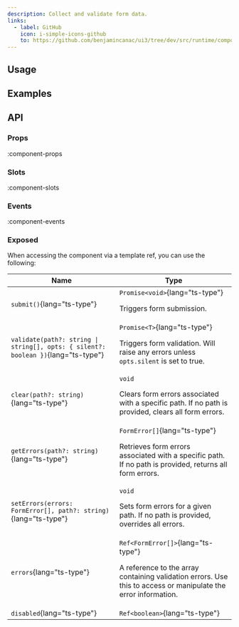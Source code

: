```yaml
---
description: Collect and validate form data.
links:
  - label: GitHub
    icon: i-simple-icons-github
    to: https://github.com/benjamincanac/ui3/tree/dev/src/runtime/components/Form.vue
---
```


## Usage

## Examples

## API

### Props

:component-props

### Slots

:component-slots

### Events

:component-events

### Exposed

When accessing the component via a template ref, you can use the following:

| Name | Type |
| ---- | ---- |
| `submit()`{lang="ts-type"} | `Promise<void>`{lang="ts-type"} <br> <div class="text-gray-600 dark:text-gray-300 mt-1"><p>Triggers form submission.</p> |
| `validate(path?: string \| string[], opts: { silent?: boolean })`{lang="ts-type"} | `Promise<T>`{lang="ts-type"} <br> <div class="text-gray-600 dark:text-gray-300 mt-1"><p>Triggers form validation. Will raise any errors unless `opts.silent` is set to true.</p> |
| `clear(path?: string)`{lang="ts-type"} | `void` <br> <div class="text-gray-600 dark:text-gray-300 mt-1"><p>Clears form errors associated with a specific path. If no path is provided, clears all form errors.</p> |
| `getErrors(path?: string)`{lang="ts-type"} | `FormError[]`{lang="ts-type"} <br> <div class="text-gray-600 dark:text-gray-300 mt-1"><p>Retrieves form errors associated with a specific path. If no path is provided, returns all form errors.</p></div> |
| `setErrors(errors: FormError[], path?: string)`{lang="ts-type"} | `void` <br> <div class="text-gray-600 dark:text-gray-300 mt-1"><p>Sets form errors for a given path. If no path is provided, overrides all errors.</p> |
| `errors`{lang="ts-type"} | `Ref<FormError[]>`{lang="ts-type"} <br> <div class="text-gray-600 dark:text-gray-300 mt-1"><p>A reference to the array containing validation errors. Use this to access or manipulate the error information.</p> |
| `disabled`{lang="ts-type"} | `Ref<boolean>`{lang="ts-type"} |
